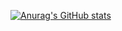 [![Anurag's GitHub stats](https://github-readme-stats.vercel.app/api?username=LinhNguyenLe2109)](https://github.com/anuraghazra/github-readme-stats)
